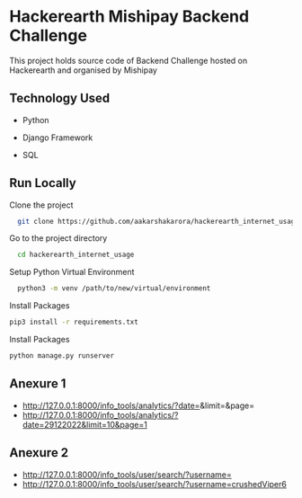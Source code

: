 
# Hackerearth Mishipay Backend Challenge

This project holds source code of Backend Challenge hosted on Hackerearth and organised by Mishipay







## Technology Used

- Python

- Django Framework

- SQL






## Run Locally

Clone the project

```bash
  git clone https://github.com/aakarshakarora/hackerearth_internet_usage
```

Go to the project directory

```bash
  cd hackerearth_internet_usage
```

Setup Python Virtual Environment

```bash
  python3 -m venv /path/to/new/virtual/environment
```

Install Packages

```bash
pip3 install -r requirements.txt
```

Install Packages

```bash
python manage.py runserver
```





## Anexure 1

- http://127.0.0.1:8000/info_tools/analytics/?date=<DDMMYYYY>&limit=<limit>&page=<page>
- http://127.0.0.1:8000/info_tools/analytics/?date=29122022&limit=10&page=1

## Anexure 2
- http://127.0.0.1:8000/info_tools/user/search/?username=<username>
- http://127.0.0.1:8000/info_tools/user/search/?username=crushedViper6